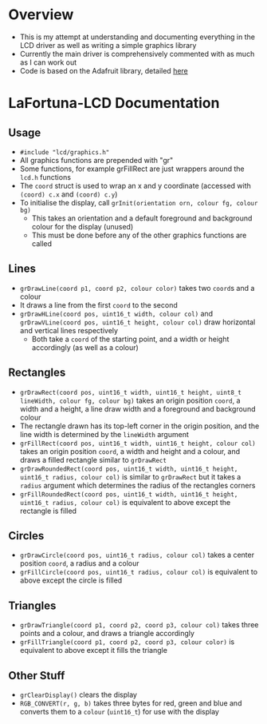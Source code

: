 # Overview
- This is my attempt at understanding and documenting everything in the LCD driver as well as writing a simple graphics library
- Currently the main driver is comprehensively commented with as much as I can work out
- Code is based on the Adafruit library, detailed [here](http://forum.pjrc.com/threads/26305-Highly-optimized-ILI9341-%28320x240-TFT-color-display%29-library)

# LaFortuna-LCD Documentation
## Usage
- `#include "lcd/graphics.h"`
- All graphics functions are prepended with "gr"
- Some functions, for example grFillRect are just wrappers around the `lcd.h` functions
- The `coord` struct is used to wrap an x and y coordinate (accessed with `(coord) c.x` and `(coord) c.y`)
- To initialise the display, call `grInit(orientation orn, colour fg, colour bg)`
  - This takes an orientation and a default foreground and background colour for the display (unused)
  - This must be done before any of the other graphics functions are called

## Lines
- `grDrawLine(coord p1, coord p2, colour color)` takes two `coord`s and a colour
- It draws a line from the first `coord` to the second
- `grDrawHLine(coord pos, uint16_t width, colour col)` and `grDrawVLine(coord pos, uint16_t height, colour col)` draw horizontal and vertical lines respectively
  - Both take a `coord` of the starting point, and a width or height accordingly (as well as a colour)

## Rectangles
- `grDrawRect(coord pos, uint16_t width, uint16_t height, uint8_t lineWidth, colour fg, colour bg)` takes an origin position `coord`, a width and a height, a line draw width and a foreground and background colour
- The rectangle drawn has its top-left corner in the origin position, and the line width is determined by the `lineWidth` argument
- `grFillRect(coord pos, uint16_t width, uint16_t height, colour col)` takes an origin position `coord`, a width and height and a colour, and draws a filled rectangle similar to `grDrawRect`
- `grDrawRoundedRect(coord pos, uint16_t width, uint16_t height, uint16_t radius, colour col)` is similar to `grDrawRect` but it takes a `radius` argument which determines the radius of the rectangles corners
- `grFillRoundedRect(coord pos, uint16_t width, uint16_t height, uint16_t radius, colour col)` is equivalent to above except the rectangle is filled

## Circles
- `grDrawCircle(coord pos, uint16_t radius, colour col)` takes a center position `coord`, a radius and a colour
- `grFillCircle(coord pos, uint16_t radius, colour col)` is equivalent to above except the circle is filled

## Triangles
- `grDrawTriangle(coord p1, coord p2, coord p3, colour col)` takes three points and a colour, and draws a triangle accordingly
- `grFillTriangle(coord p1, coord p2, coord p3, colour color)` is equivalent to above except it fills the triangle

## Other Stuff
- `grClearDisplay()` clears the display
- `RGB_CONVERT(r, g, b)` takes three bytes for red, green and blue and converts them to a `colour` (`uint16_t`) for use with the display

